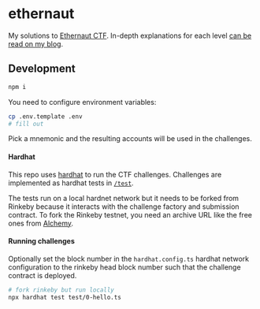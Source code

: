# ethernaut

My solutions to [Ethernaut CTF](https://ethernaut.openzeppelin.com/).
In-depth explanations for each level [can be read on my blog](https://cmichel.io/ethernaut-solutions/).

## Development

```bash
npm i
```

You need to configure environment variables:

```bash
cp .env.template .env
# fill out
```

Pick a mnemonic and the resulting accounts will be used in the challenges.

#### Hardhat

This repo uses [hardhat](https://hardhat.org/) to run the CTF challenges.
Challenges are implemented as hardhat tests in [`/test`](./test).

The tests run on a local hardnet network but it needs to be forked from Rinkeby because it interacts with the challenge factory and submission contract.
To fork the Rinkeby testnet, you need an archive URL like the free ones from [Alchemy](https://alchemyapi.io/).

#### Running challenges

Optionally set the block number in the `hardhat.config.ts` hardhat network configuration to the rinkeby head block number such that the challenge contract is deployed.

```bash
# fork rinkeby but run locally
npx hardhat test test/0-hello.ts
```

